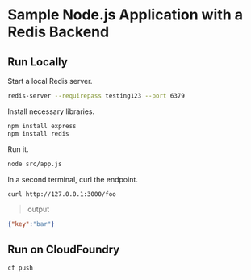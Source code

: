 # Sample Node.js Application with a Redis Backend

## Run Locally
Start a local Redis server.
```bash
redis-server --requirepass testing123 --port 6379
```

Install necessary libraries.
```bash
npm install express
npm install redis
```

Run it.
```bash
node src/app.js
```

In a second terminal, curl the endpoint.
```bash
curl http://127.0.0.1:3000/foo
```

> output
```json
{"key":"bar"}
```

## Run on CloudFoundry
```bash
cf push
```